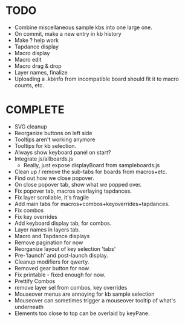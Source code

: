 # TODO

- Combine miscellaneous sample kbs into one large one.
- On commit, make a new entry in kb history
- Make ? help work
- Tapdance display
- Macro display
- Macro edit
- Macro drag & drop
- Layer names, finalize
- Uploading a .kbinfo from incompatible board should fit it to macro counts, etc.

# COMPLETE

- SVG cleanup
- Reorganize buttons on left side
- Tooltips aren't working anymore
- Tooltips for kb selection.
- Always show keyboard panel on start?
- Integrate js/allboards.js
    - Really, just expose displayBoard from sampleboards.js
- Clean up / remove the sub-tabs for boards from macros+etc.
- Find out how we close popover.
- On close popover tab, show what we popped over.
- Fix popover tab, macros overlaying tapdances.
- Fix layer scrollable, it's fragile
- Add main tabs for macros+combos+keyoverrides+tapdances.
- Fix combos
- Fix key overrides
- Add keyboard display tab, for combos.
- Layer names in layers tab.
- Macro and Tapdance displays
- Remove pagination for now
- Reorganize layout of key selection 'tabs'
- Pre-'launch' and post-launch display.
- Cleanup modifiers for qwerty.
- Removed gear button for now.
- Fix printable - fixed enough for now.
- Prettify Combos
- remove layer sel from combos, key overrides
- Mouseover menus are annoying for kb sample selection
- Mouseover can sometimes trigger a mouseover tooltip of what's underneath
- Elements too close to top can be overlaid by keyPane.
